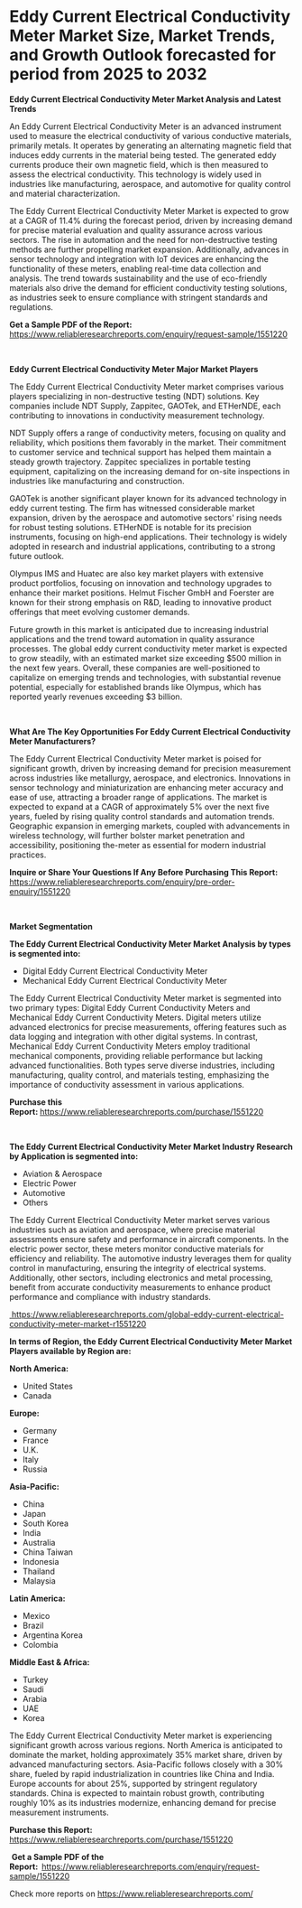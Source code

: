 <p><h1>Eddy Current Electrical Conductivity Meter Market Size, Market Trends, and Growth Outlook forecasted for period from 2025 to 2032</h1></p><p><strong>Eddy Current Electrical Conductivity Meter Market Analysis and Latest Trends</strong></p>
<p><p>An Eddy Current Electrical Conductivity Meter is an advanced instrument used to measure the electrical conductivity of various conductive materials, primarily metals. It operates by generating an alternating magnetic field that induces eddy currents in the material being tested. The generated eddy currents produce their own magnetic field, which is then measured to assess the electrical conductivity. This technology is widely used in industries like manufacturing, aerospace, and automotive for quality control and material characterization.</p><p>The Eddy Current Electrical Conductivity Meter Market is expected to grow at a CAGR of 11.4% during the forecast period, driven by increasing demand for precise material evaluation and quality assurance across various sectors. The rise in automation and the need for non-destructive testing methods are further propelling market expansion. Additionally, advances in sensor technology and integration with IoT devices are enhancing the functionality of these meters, enabling real-time data collection and analysis. The trend towards sustainability and the use of eco-friendly materials also drive the demand for efficient conductivity testing solutions, as industries seek to ensure compliance with stringent standards and regulations.</p></p>
<p><strong>Get a Sample PDF of the Report:&nbsp;</strong> <a href="https://www.reliableresearchreports.com/enquiry/request-sample/1551220?utm_campaign=2665&utm_medium=2&utm_source=Github&utm_content=ia&utm_term=08042025&utm_id=eddy-current-electrical-conductivity-meter">https://www.reliableresearchreports.com/enquiry/request-sample/1551220</a></p>
<p>&nbsp;</p>
<p><strong>Eddy Current Electrical Conductivity Meter Major Market Players</strong></p>
<p><p>The Eddy Current Electrical Conductivity Meter market comprises various players specializing in non-destructive testing (NDT) solutions. Key companies include NDT Supply, Zappitec, GAOTek, and ETHerNDE, each contributing to innovations in conductivity measurement technology. </p><p>NDT Supply offers a range of conductivity meters, focusing on quality and reliability, which positions them favorably in the market. Their commitment to customer service and technical support has helped them maintain a steady growth trajectory. Zappitec specializes in portable testing equipment, capitalizing on the increasing demand for on-site inspections in industries like manufacturing and construction.</p><p>GAOTek is another significant player known for its advanced technology in eddy current testing. The firm has witnessed considerable market expansion, driven by the aerospace and automotive sectors' rising needs for robust testing solutions. ETHerNDE is notable for its precision instruments, focusing on high-end applications. Their technology is widely adopted in research and industrial applications, contributing to a strong future outlook.</p><p>Olympus IMS and Huatec are also key market players with extensive product portfolios, focusing on innovation and technology upgrades to enhance their market positions. Helmut Fischer GmbH and Foerster are known for their strong emphasis on R&D, leading to innovative product offerings that meet evolving customer demands.</p><p>Future growth in this market is anticipated due to increasing industrial applications and the trend toward automation in quality assurance processes. The global eddy current conductivity meter market is expected to grow steadily, with an estimated market size exceeding $500 million in the next few years. Overall, these companies are well-positioned to capitalize on emerging trends and technologies, with substantial revenue potential, especially for established brands like Olympus, which has reported yearly revenues exceeding $3 billion.</p></p>
<p>&nbsp;</p>
<p><strong>What Are The Key Opportunities For Eddy Current Electrical Conductivity Meter Manufacturers?</strong></p>
<p><p>The Eddy Current Electrical Conductivity Meter market is poised for significant growth, driven by increasing demand for precision measurement across industries like metallurgy, aerospace, and electronics. Innovations in sensor technology and miniaturization are enhancing meter accuracy and ease of use, attracting a broader range of applications. The market is expected to expand at a CAGR of approximately 5% over the next five years, fueled by rising quality control standards and automation trends. Geographic expansion in emerging markets, coupled with advancements in wireless technology, will further bolster market penetration and accessibility, positioning the-meter as essential for modern industrial practices.</p></p>
<p><strong>Inquire or Share Your Questions If Any Before Purchasing This Report:</strong> <a href="https://www.reliableresearchreports.com/enquiry/pre-order-enquiry/1551220?utm_campaign=2665&utm_medium=2&utm_source=Github&utm_content=ia&utm_term=08042025&utm_id=eddy-current-electrical-conductivity-meter">https://www.reliableresearchreports.com/enquiry/pre-order-enquiry/1551220</a></p>
<p>&nbsp;</p>
<p><strong>Market Segmentation</strong></p>
<p><strong>The Eddy Current Electrical Conductivity Meter Market Analysis by types is segmented into:</strong></p>
<p><ul><li>Digital Eddy Current Electrical Conductivity Meter</li><li>Mechanical Eddy Current Electrical Conductivity Meter</li></ul></p>
<p><p>The Eddy Current Electrical Conductivity Meter market is segmented into two primary types: Digital Eddy Current Conductivity Meters and Mechanical Eddy Current Conductivity Meters. Digital meters utilize advanced electronics for precise measurements, offering features such as data logging and integration with other digital systems. In contrast, Mechanical Eddy Current Conductivity Meters employ traditional mechanical components, providing reliable performance but lacking advanced functionalities. Both types serve diverse industries, including manufacturing, quality control, and materials testing, emphasizing the importance of conductivity assessment in various applications.</p></p>
<p><strong>Purchase this Report:&nbsp;</strong><a href="https://www.reliableresearchreports.com/purchase/1551220?utm_campaign=2665&utm_medium=2&utm_source=Github&utm_content=ia&utm_term=08042025&utm_id=eddy-current-electrical-conductivity-meter">https://www.reliableresearchreports.com/purchase/1551220</a></p>
<p>&nbsp;</p>
<p><strong>The Eddy Current Electrical Conductivity Meter Market Industry Research by Application is segmented into:</strong></p>
<p><ul><li>Aviation & Aerospace</li><li>Electric Power</li><li>Automotive</li><li>Others</li></ul></p>
<p><p>The Eddy Current Electrical Conductivity Meter market serves various industries such as aviation and aerospace, where precise material assessments ensure safety and performance in aircraft components. In the electric power sector, these meters monitor conductive materials for efficiency and reliability. The automotive industry leverages them for quality control in manufacturing, ensuring the integrity of electrical systems. Additionally, other sectors, including electronics and metal processing, benefit from accurate conductivity measurements to enhance product performance and compliance with industry standards.</p></p>
<p><a href="https://www.reliableresearchreports.com/global-eddy-current-electrical-conductivity-meter-market-r1551220?utm_campaign=2665&utm_medium=2&utm_source=Github&utm_content=ia&utm_term=08042025&utm_id=eddy-current-electrical-conductivity-meter">&nbsp;https://www.reliableresearchreports.com/global-eddy-current-electrical-conductivity-meter-market-r1551220</a></p>
<p><strong>In terms of Region, the Eddy Current Electrical Conductivity Meter Market Players available by Region are:</strong></p>
<p>
    <p> <strong> North America: </strong>
        <ul>
            <li>United States</li>
            <li>Canada</li>
        </ul>
        </p> 
    <p> <strong> Europe: </strong>
        <ul>
            <li>Germany</li>
            <li>France</li>
            <li>U.K.</li>
            <li>Italy</li>
            <li>Russia</li>
        </ul>
        </p> 
    <p> <strong> Asia-Pacific: </strong>
        <ul>
            <li>China</li>
            <li>Japan</li>
            <li>South Korea</li>
            <li>India</li>
            <li>Australia</li>
            <li>China Taiwan</li>
            <li>Indonesia</li>
            <li>Thailand</li>
            <li>Malaysia</li>
        </ul>
        </p> 
    <p> <strong> Latin America: </strong>
        <ul>
            <li>Mexico</li>
            <li>Brazil</li>
            <li>Argentina Korea</li>
            <li>Colombia</li>
        </ul>
        </p> 
    <p> <strong> Middle East & Africa: </strong>
        <ul>
            <li>Turkey</li>
            <li>Saudi</li>
            <li>Arabia</li>
            <li>UAE</li>
            <li>Korea</li>
        </ul>
    </p>
    </p>
<p><p>The Eddy Current Electrical Conductivity Meter market is experiencing significant growth across various regions. North America is anticipated to dominate the market, holding approximately 35% market share, driven by advanced manufacturing sectors. Asia-Pacific follows closely with a 30% share, fueled by rapid industrialization in countries like China and India. Europe accounts for about 25%, supported by stringent regulatory standards. China is expected to maintain robust growth, contributing roughly 10% as its industries modernize, enhancing demand for precise measurement instruments.</p></p>
<p><strong>Purchase this Report: </strong><a href="https://www.reliableresearchreports.com/purchase/1551220?utm_campaign=2665&utm_medium=2&utm_source=Github&utm_content=ia&utm_term=08042025&utm_id=eddy-current-electrical-conductivity-meter">https://www.reliableresearchreports.com/purchase/1551220</a></p>
<p>&nbsp;<strong>Get a Sample PDF of the Report:&nbsp;&nbsp;</strong><a href="https://www.reliableresearchreports.com/enquiry/request-sample/1551220?utm_campaign=2665&utm_medium=2&utm_source=Github&utm_content=ia&utm_term=08042025&utm_id=eddy-current-electrical-conductivity-meter">https://www.reliableresearchreports.com/enquiry/request-sample/1551220</a></p>
<p><strong></strong></p>
<p>Check more reports on <a href="https://www.reliableresearchreports.com/?utm_campaign=2665&utm_medium=2&utm_source=Github&utm_content=ia&utm_term=08042025&utm_id=eddy-current-electrical-conductivity-meter">https://www.reliableresearchreports.com/</a></p>